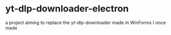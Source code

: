 # yt-dlp-downloader-electron
a project aiming to replace the yt-dlp-downloader made in WinForms I once made
